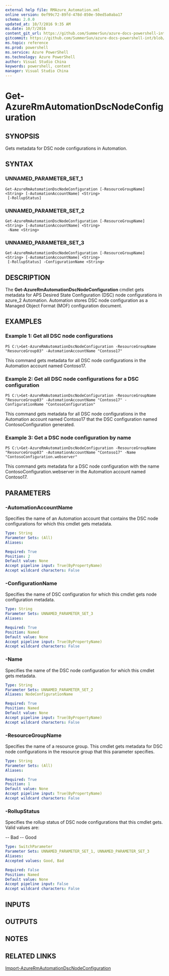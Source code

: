 ```yaml
---
external help file: RMAzure_Automation.xml
online version: 0ef99c72-89fd-478d-850e-50ed5a0aba17
schema: 2.0.0
updated_at: 10/7/2016 9:35 AM
ms.date: 10/7/2016
content_git_url: https://github.com/SummerSun/azure-docs-powershell-int/blob/master/azureps-cmdlets-docs/Resource%20Manager/v1.0/AzureRM.Automation/Get-AzureRmAutomationDscNodeConfiguration.md
gitcommit: https://github.com/SummerSun/azure-docs-powershell-int/blob/3c5913303624ba7a7970d6758aac68ea04359cee/azureps-cmdlets-docs/Resource%20Manager/v1.0/AzureRM.Automation/Get-AzureRmAutomationDscNodeConfiguration.md
ms.topic: reference
ms.prod: powershell
ms.service: Azure PowerShell
ms.technology: Azure PowerShell
author: Visual Studio China
keywords: powershell, content
manager: Visual Studio China
---
```


# Get-AzureRmAutomationDscNodeConfiguration
## SYNOPSIS
Gets metadata for DSC node configurations in Automation.

## SYNTAX

### UNNAMED_PARAMETER_SET_1
```
Get-AzureRmAutomationDscNodeConfiguration [-ResourceGroupName] <String> [-AutomationAccountName] <String>
 [-RollupStatus]
```

### UNNAMED_PARAMETER_SET_2
```
Get-AzureRmAutomationDscNodeConfiguration [-ResourceGroupName] <String> [-AutomationAccountName] <String>
 -Name <String>
```

### UNNAMED_PARAMETER_SET_3
```
Get-AzureRmAutomationDscNodeConfiguration [-ResourceGroupName] <String> [-AutomationAccountName] <String>
 [-RollupStatus] -ConfigurationName <String>
```

## DESCRIPTION
The **Get-AzureRmAutomationDscNodeConfiguration** cmdlet gets metadata for APS Desired State Configuration (DSC) node configurations in azure_2 Automation.
Automation stores DSC node configuration as a Managed Object Format (MOF) configuration document.

## EXAMPLES

### Example 1: Get all DSC node configurations
```
PS C:\>Get-AzureRmAutomationDscNodeConfiguration -ResourceGroupName "ResourceGroup03" -AutomationAccountName "Contoso17"
```

This command gets metadata for all DSC node configurations in the Automation account named Contoso17.

### Example 2: Get all DSC node configurations for a DSC configuration
```
PS C:\>Get-AzureRmAutomationDscNodeConfiguration -ResourceGroupName "ResourceGroup03" -AutomationAccountName "Contoso17" -ConfigurationName "ContosoConfiguration"
```

This command gets metadata for all DSC node configurations in the Automation account named Contoso17 that the DSC configuration named ContosoConfiguration generated.

### Example 3: Get a DSC node configuration by name
```
PS C:\>Get-AzureRmAutomationDscNodeConfiguration -ResourceGroupName "ResourceGroup03" -AutomationAccountName "Contoso17" -Name "ContosoConfiguration.webserver"
```

This command gets metadata for a DSC node configuration with the name ContosoConfiguration.webserver in the Automation account named Contoso17.

## PARAMETERS

### -AutomationAccountName
Specifies the name of an Automation account that contains the DSC node configurations for which this cmdlet gets metadata.

```yaml
Type: String
Parameter Sets: (All)
Aliases: 

Required: True
Position: 2
Default value: None
Accept pipeline input: True(ByPropertyName)
Accept wildcard characters: False
```

### -ConfigurationName
Specifies the name of DSC configuration for which this cmdlet gets node configuration metadata.

```yaml
Type: String
Parameter Sets: UNNAMED_PARAMETER_SET_3
Aliases: 

Required: True
Position: Named
Default value: None
Accept pipeline input: True(ByPropertyName)
Accept wildcard characters: False
```

### -Name
Specifies the name of the DSC node configuration for which this cmdlet gets metadata.

```yaml
Type: String
Parameter Sets: UNNAMED_PARAMETER_SET_2
Aliases: NodeConfigurationName

Required: True
Position: Named
Default value: None
Accept pipeline input: True(ByPropertyName)
Accept wildcard characters: False
```

### -ResourceGroupName
Specifies the name of a resource group.
This cmdlet gets metadata for DSC node configurations in the resource group that this parameter specifies.

```yaml
Type: String
Parameter Sets: (All)
Aliases: 

Required: True
Position: 1
Default value: None
Accept pipeline input: True(ByPropertyName)
Accept wildcard characters: False
```

### -RollupStatus
Specifies the rollup status of DSC node configurations that this cmdlet gets.
Valid values are: 

-- Bad 
-- Good

```yaml
Type: SwitchParameter
Parameter Sets: UNNAMED_PARAMETER_SET_1, UNNAMED_PARAMETER_SET_3
Aliases: 
Accepted values: Good, Bad

Required: False
Position: Named
Default value: None
Accept pipeline input: False
Accept wildcard characters: False
```

## INPUTS

## OUTPUTS

## NOTES

## RELATED LINKS

[Import-AzureRmAutomationDscNodeConfiguration](0ef99c72-89fd-478d-850e-50ed5a0aba17)

